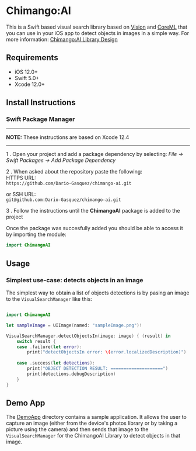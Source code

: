 # Chimango:AI
This is a Swift based visual search library based on [Vision](https://developer.apple.com/documentation/vision) and [CoreML](https://developer.apple.com/documentation/coreml) that you can use in your iOS app to detect objects in images in a simple way. For more information: [Chimango:AI Library Design]()

## Requirements
- iOS 12.0+
- Swift 5.0+
- Xcode 12.0+

## Install Instructions

### Swift Package Manager

---

**NOTE:**
These instructions are based on Xcode 12.4

---

1 . Open your project and add a package dependency by selecting: *File -> Swift Packages -> Add Package Dependency*

2 . When asked about the repository paste the following:  
HTTPS URL:  
`https://github.com/Dario-Gasquez/chimango-ai.git`

or SSH URL:  
`git@github.com:Dario-Gasquez/chimango-ai.git`

3 . Follow the instructions until the **ChimangoAI** package is added to the project  

Once the package was succesfully added you should be able to access it by importing the module:
```swift
import ChimangoAI
```

## Usage

### Simplest use-case: detects objects in an image
The simplest way to obtain a list of objects detections is by pasing an image to the `VisualSearchManager` like this:
```swift

import ChimangoAI

let sampleImage = UIImage(named: "sampleImage.png")!

VisualSearchManager.detectObjectsIn(image: image) { (result) in
    switch result {
    case .failure(let error):
        print("detectObjectsIn error: \(error.localizedDescription)")
        
    case .success(let detections):
        print("OBJECT DETECTION RESULT: ====================")
        print(detections.debugDescription)
    }
}
```


## Demo App
The [DemoApp]() directory contains a sample application. It allows the user to capture an image (either from the device's photos library or by taking a picture using the camera) and then sends that image to the `VisualSearchManager` for the ChimangoAI Library to detect objects in that image. 

